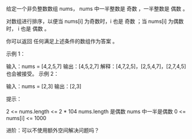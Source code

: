 给定一个非负整数数组 nums， nums 中一半整数是 奇数 ，一半整数是 偶数 。

对数组进行排序，以便当 nums[i] 为奇数时，i 也是 奇数 ；当 nums[i] 为偶数时， i 也是 偶数 。

你可以返回 任何满足上述条件的数组作为答案 。

示例 1：

输入：nums = [4,2,5,7]
输出：[4,5,2,7]
解释：[4,7,2,5]，[2,5,4,7]，[2,7,4,5] 也会被接受。
示例 2：

输入：nums = [2,3]
输出：[2,3]

提示：

2 <= nums.length <= 2 \* 104
nums.length 是偶数
nums 中一半是偶数
0 <= nums[i] <= 1000

进阶：可以不使用额外空间解决问题吗？
